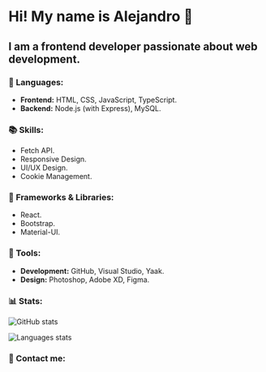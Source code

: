 <p>
  <h1>
      Hi! My name is Alejandro 👋  
  </h1> 
  <h2>
      I am a frontend developer passionate about web development.
  </h2>
</p>


### 🦄 Languages:  
- **Frontend:** HTML, CSS, JavaScript, TypeScript.  
- **Backend:** Node.js (with Express), MySQL.  

### 📚 Skills:  
- Fetch API.  
- Responsive Design.  
- UI/UX Design.  
- Cookie Management.  

### 🚀 Frameworks & Libraries:  
- React.  
- Bootstrap.  
- Material-UI.  

### 💼 Tools:  
- **Development:** GitHub, Visual Studio, Yaak.  
- **Design:** Photoshop, Adobe XD, Figma.

### 📊 Stats:  
![GitHub stats](https://github-readme-stats.vercel.app/api?username=aleotinano&show_icons=true&theme=radical)

![Languages stats](https://github-readme-stats.vercel.app/api/top-langs/?username=aleotinano&layout=compact&theme=radical)


### 💌 Contact me:
